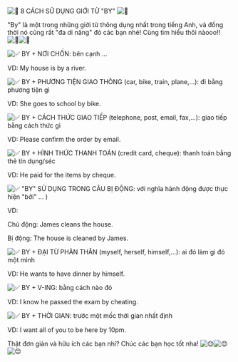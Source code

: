 ![🌺](https://static.xx.fbcdn.net/images/emoji.php/v9/t38/2/16/1f33a.png) 8 CÁCH SỬ DỤNG GIỚI TỪ "BY" ![🌺](https://static.xx.fbcdn.net/images/emoji.php/v9/t38/2/16/1f33a.png)

"By" là một trong những giới từ thông dụng nhất trong tiếng Anh, và đồng thời nó cũng rất "đa di năng" đó các bạn nhé! Cùng tìm hiểu thôi nàooo!! ![🥰](https://static.xx.fbcdn.net/images/emoji.php/v9/t89/2/16/1f970.png)![🥰](https://static.xx.fbcdn.net/images/emoji.php/v9/t89/2/16/1f970.png)

![✅](https://static.xx.fbcdn.net/images/emoji.php/v9/tb4/2/16/2705.png) BY + NƠI CHỐN: bên cạnh ...

VD: My house is by a river.

![✅](https://static.xx.fbcdn.net/images/emoji.php/v9/tb4/2/16/2705.png) BY + PHƯƠNG TIỆN GIAO THÔNG (car, bike, train, plane,...): đi bằng phương tiện gì

VD: She goes to school by bike.

![✅](https://static.xx.fbcdn.net/images/emoji.php/v9/tb4/2/16/2705.png) BY + CÁCH THỨC GIAO TIẾP (telephone, post, email, fax,...): giao tiếp bằng cách thức gì

VD: Please confirm the order by email.

![✅](https://static.xx.fbcdn.net/images/emoji.php/v9/tb4/2/16/2705.png) BY + HÌNH THỨC THANH TOÁN (credit card, cheque): thanh toán bằng thẻ tín dụng/séc

VD: He paid for the items by cheque.

![✅](https://static.xx.fbcdn.net/images/emoji.php/v9/tb4/2/16/2705.png) "BY" SỬ DỤNG TRONG CÂU BỊ ĐỘNG: với nghĩa hành động được thực hiện "bởi" ... )

VD:

Chủ động: James cleans the house.

Bị động: The house is cleaned by James.

![✅](https://static.xx.fbcdn.net/images/emoji.php/v9/tb4/2/16/2705.png) BY + ĐẠI TỪ PHẢN THÂN (myself, herself, himself,...): ai đó làm gì đó một mình

VD: He wants to have dinner by himself.

![✅](https://static.xx.fbcdn.net/images/emoji.php/v9/tb4/2/16/2705.png) BY + V-ING: bằng cách nào đó

VD: I know he passed the exam by cheating.

![✅](https://static.xx.fbcdn.net/images/emoji.php/v9/tb4/2/16/2705.png) BY + THỜI GIAN: trước một mốc thời gian nhất định

VD: I want all of you to be here by 10pm.

Thật đơn giản và hữu ích các bạn nhỉ? Chúc các bạn học tốt nha! ![😊](https://static.xx.fbcdn.net/images/emoji.php/v9/t1e/2/16/1f60a.png)![😊](https://static.xx.fbcdn.net/images/emoji.php/v9/t1e/2/16/1f60a.png)![😊](https://static.xx.fbcdn.net/images/emoji.php/v9/t1e/2/16/1f60a.png)

[](https://www.facebook.com/englishefa.com.vn/posts/2715709715331911/)